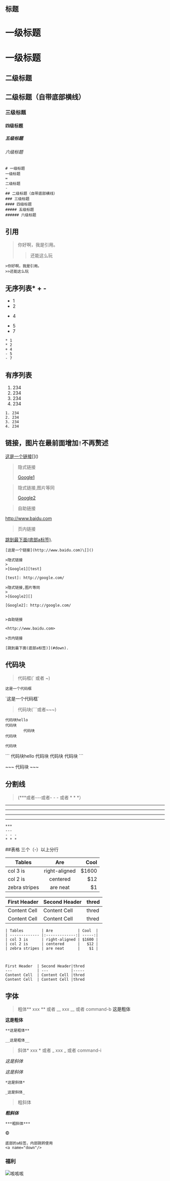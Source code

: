 ## 标题
# 一级标题
一级标题
=
二级标题
-
## 二级标题（自带底部横线）
### 三级标题
#### 四级标题
##### 五级标题
###### 六级标题

```
# 一级标题
一级标题
=
二级标题
-
## 二级标题（自带底部横线）
### 三级标题
#### 四级标题
##### 五级标题
###### 六级标题
```
## 引用

>你好啊，我是引用。
>
>>还能这么玩

```
>你好啊，我是引用。
>>还能这么玩
```
## 无序列表\* + -
* 1
* 2
+ 4
- 5
- 7

```
* 1
* 2
+ 4
- 5
- 7
```

## 有序列表
1. 234
2. 234
3. 234
6. 234

```
1. 234
2. 234
3. 234
4. 234
```

## 链接，图片在最前面增加`!`不再赘述

[这是一个链接](http://www.baidu.com)\[]()

>隐式链接
>
>[Google1][test]

[test]: http://google.com/

>隐式链接,图片等同
>
>[Google2][]

[Google2]: http://google.com/


>自助链接

<http://www.baidu.com>

>页内链接

[跳到最下面(底部a标签)](#down).

```
[这是一个链接](http://www.baidu.com)\[]()

>隐式链接
>
>[Google1][test]

[test]: http://google.com/

>隐式链接,图片等同
>
>[Google2][]

[Google2]: http://google.com/


>自助链接

<http://www.baidu.com>

>页内链接

[跳到最下面(底部a标签)](#down).
```

## 代码块
>代码框(\` 或者 ~)

`这是一个代码框`

\`这是一个代码框\`

>代码块(\```或者~~~)

```
代码块hello
代码块
		代码块
代码块
```

~~~
代码块
~~~

\`\`\`
代码块hello
代码块
		代码块
代码块
\`\`\`

\~~~
代码块
\~~~
## 分割线

>(***或者---或者- - - 或者 * * *）

***

---

- - -

* * *

```
***
---
- - -
* * *
```
##表格 三个（-）以上分行

| Tables        | Are           | Cool  |
| ------------- |:-------------:| -----:|
| col 3 is      | right-aligned | $1600 |
| col 2 is      | centered      |   $12 |
| zebra stripes | are neat      |    $1 |



First Header  | Second Header|thred
---           | ---          |-----
Content Cell  | Content Cell |thred
Content Cell  | Content Cell |thred

```
| Tables        | Are           | Cool  |
| ------------- |:-------------:| -----:|
| col 3 is      | right-aligned | $1600 |
| col 2 is      | centered      |   $12 |
| zebra stripes | are neat      |    $1 |



First Header  | Second Header|thred
---           | ---          |-----
Content Cell  | Content Cell |thred
Content Cell  | Content Cell |thred

```

## 字体
>粗体\** xxx ** 或者 __ xxx __ 或者 command-b
**这是粗体**   

__这是粗体__ 

```
**这是粗体**   

__这是粗体__ 
```

> 斜体\* xxx * 或者 _ xxx _ 或者 command-i

*这是斜体* 

_这是斜体_

```
*这是斜体* 

_这是斜体_
```
>粗斜体

***粗斜体***

```
***粗斜体***
```
&copy;

<a name="down"/>

```
底部的a标签，内部跳转使用
<a name="down"/>
```
### 福利
![咳咳咳](https://timgsa.baidu.com/timg?image&quality=80&size=b9999_10000&sec=1492668483784&di=1d3fe5468a55675976566a0186ac87a5&imgtype=0&src=http%3A%2F%2Fpic.yesky.com%2FuploadImages%2F2016%2F336%2F37%2F0MHR1986WB72.jpg)
